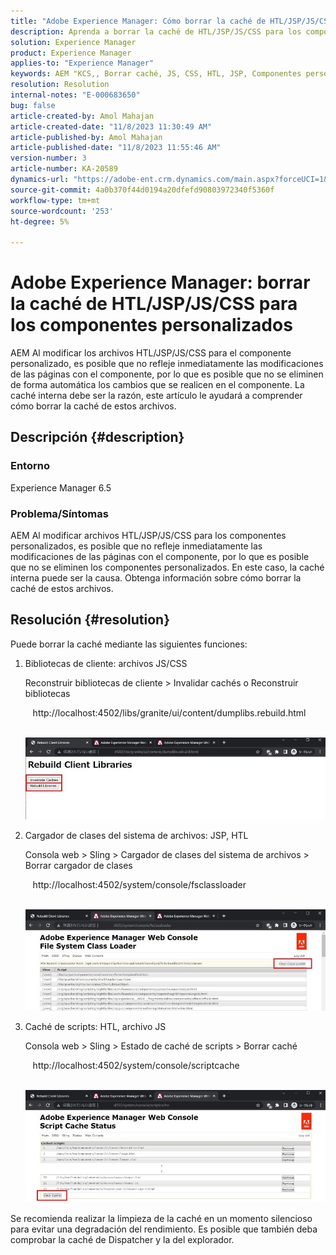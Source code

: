 ```yaml
---
title: "Adobe Experience Manager: Cómo borrar la caché de HTL/JSP/JS/CSS para los componentes personalizados"
description: Aprenda a borrar la caché de HTL/JSP/JS/CSS para los componentes personalizados en Adobe Experience Manager.
solution: Experience Manager
product: Experience Manager
applies-to: "Experience Manager"
keywords: AEM "KCS,, Borrar caché, JS, CSS, HTL, JSP, Componentes personalizados"
resolution: Resolution
internal-notes: "E-000683650"
bug: false
article-created-by: Amol Mahajan
article-created-date: "11/8/2023 11:30:49 AM"
article-published-by: Amol Mahajan
article-published-date: "11/8/2023 11:55:46 AM"
version-number: 3
article-number: KA-20589
dynamics-url: "https://adobe-ent.crm.dynamics.com/main.aspx?forceUCI=1&pagetype=entityrecord&etn=knowledgearticle&id=71ba7040-2a7e-ee11-8179-6045bd006b3d"
source-git-commit: 4a0b370f44d0194a20dfefd90803972340f5360f
workflow-type: tm+mt
source-wordcount: '253'
ht-degree: 5%

---
```


# Adobe Experience Manager: borrar la caché de HTL/JSP/JS/CSS para los componentes personalizados


AEM Al modificar los archivos HTL/JSP/JS/CSS para el componente personalizado, es posible que no refleje inmediatamente las modificaciones de las páginas con el componente, por lo que es posible que no se eliminen de forma automática los cambios que se realicen en el componente. La caché interna debe ser la razón, este artículo le ayudará a comprender cómo borrar la caché de estos archivos.

## Descripción {#description}


### <b>Entorno</b>

Experience Manager 6.5



### Problema/Síntomas

AEM Al modificar archivos HTL/JSP/JS/CSS para los componentes personalizados, es posible que no refleje inmediatamente las modificaciones de las páginas con el componente, por lo que es posible que no se eliminen los componentes personalizados. En este caso, la caché interna puede ser la causa.
Obtenga información sobre cómo borrar la caché de estos archivos.


## Resolución {#resolution}


Puede borrar la caché mediante las siguientes funciones:



1. Bibliotecas de cliente: archivos JS/CSS

   Reconstruir bibliotecas de cliente > Invalidar cachés o Reconstruir bibliotecas

      http://localhost:4502/libs/granite/ui/content/dumplibs.rebuild.html 

        ![](assets/ed2f2e85-af35-ed11-9db1-0022480869de.png)
2. Cargador de clases del sistema de archivos: JSP, HTL

   Consola web > Sling > Cargador de clases del sistema de archivos > Borrar cargador de clases

      http://localhost:4502/system/console/fsclassloader

        ![](assets/2438888b-af35-ed11-9db1-0022480869de.png)
3. Caché de scripts: HTL, archivo JS

   Consola web > Sling > Estado de caché de scripts > Borrar caché

      http://localhost:4502/system/console/scriptcache

        ![](assets/c97ddd91-af35-ed11-9db1-0022480869de.png)


Se recomienda realizar la limpieza de la caché en un momento silencioso para evitar una degradación del rendimiento.
Es posible que también deba comprobar la caché de Dispatcher y la del explorador.
